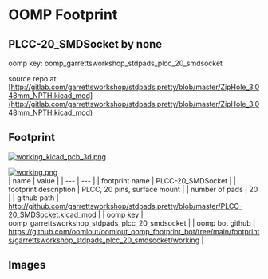 # OOMP Footprint  
## PLCC-20_SMDSocket  by none  
  
oomp key: oomp_garrettsworkshop_stdpads_plcc_20_smdsocket  
  
source repo at: [http://gitlab.com/garrettsworkshop/stdpads.pretty/blob/master/ZipHole_3.048mm_NPTH.kicad_mod](http://gitlab.com/garrettsworkshop/stdpads.pretty/blob/master/ZipHole_3.048mm_NPTH.kicad_mod)  
## Footprint  
  
[![working_kicad_pcb_3d.png](working_kicad_pcb_3d_600.png)](working_kicad_pcb_3d.png)  
  
[![working.png](working_600.png)](working.png)  
| name | value | 
| --- | --- | 
| footprint name | PLCC-20_SMDSocket | 
| footprint description | PLCC, 20 pins, surface mount | 
| number of pads | 20 | 
| github path | http://github.com/garrettsworkshop/stdpads.pretty/blob/master/PLCC-20_SMDSocket.kicad_mod | 
| oomp key | oomp_garrettsworkshop_stdpads_plcc_20_smdsocket | 
| oomp bot github | https://github.com/oomlout/oomlout_oomp_footprint_bot/tree/main/footprints/garrettsworkshop_stdpads_plcc_20_smdsocket/working | 
## Images  
